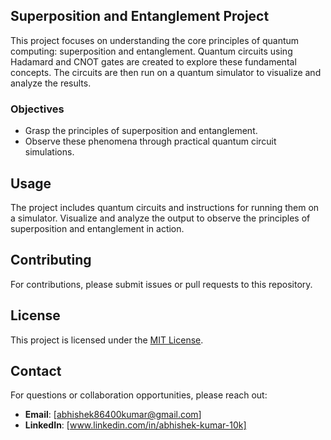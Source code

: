 ## Superposition and Entanglement Project

This project focuses on understanding the core principles of quantum computing: superposition and entanglement. Quantum circuits using Hadamard and CNOT gates are created to explore these fundamental concepts. The circuits are then run on a quantum simulator to visualize and analyze the results.

### Objectives
- Grasp the principles of superposition and entanglement.
- Observe these phenomena through practical quantum circuit simulations.

## Usage

The project includes quantum circuits and instructions for running them on a simulator. Visualize and analyze the output to observe the principles of superposition and entanglement in action.

## Contributing

For contributions, please submit issues or pull requests to this repository.

## License

This project is licensed under the [MIT License](LICENSE).

## Contact

For questions or collaboration opportunities, please reach out:

- **Email**: [abhishek86400kumar@gmail.com]
- **LinkedIn**: [www.linkedin.com/in/abhishek-kumar-10k]
